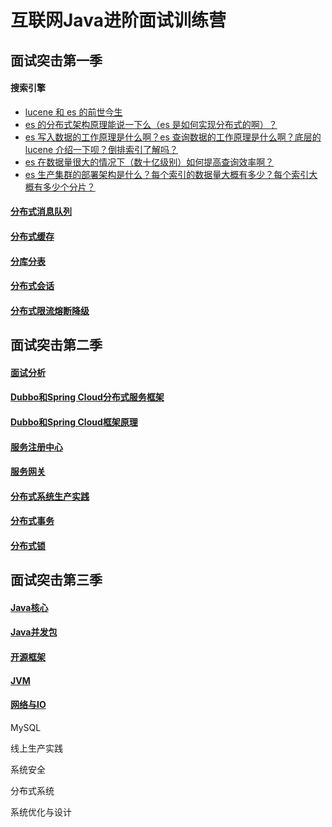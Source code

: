 # 互联网Java进阶面试训练营

## 面试突击第一季

#### 搜索引擎
- [lucene 和 es 的前世今生](/docs/high-concurrency/es-introduction.md)
- [es 的分布式架构原理能说一下么（es 是如何实现分布式的啊）？](/docs/high-concurrency/es-architecture.md)
- [es 写入数据的工作原理是什么啊？es 查询数据的工作原理是什么啊？底层的 lucene 介绍一下呗？倒排索引了解吗？](/docs/high-concurrency/es-write-query-search.md)
- [es 在数据量很大的情况下（数十亿级别）如何提高查询效率啊？](/docs/high-concurrency/es-optimizing-query-performance.md)
- [es 生产集群的部署架构是什么？每个索引的数据量大概有多少？每个索引大概有多少个分片？](/docs/high-concurrency/es-production-cluster.md)

#### [分布式消息队列](./docs/high-concurrency/mq-interview.md)

#### [分布式缓存](./docs/high-concurrency/why-cache.md)

#### [分库分表](./docs/high-concurrency/database-shard.md)
#### [分布式会话](./docs/distributed-system/distributed-session.md)
#### [分布式限流熔断降级](./docs/high-availability/hystrix-introduction.md)



## 面试突击第二季

#### [面试分析](./docs/distributed-system/distributed-design.md)

#### [Dubbo和Spring Cloud分布式服务框架](./docs/distributed-system/core-architecture-principle%20.md)

#### [Dubbo和Spring Cloud框架原理](./docs/distributed-system/dubbo-framework-principle.md)

#### [服务注册中心](./docs/distributed-system/registration-center-guide.md)

#### [服务网关](./docs/distributed-system/gateway-model-selection.md)

#### [分布式系统生产实践](./docs/distributed-system/system-framework.md)

#### [分布式事务](./docs/distributed-system/deal-line.md)

#### [分布式锁](./docs/distributed-system/distributed-lock.md)



## 面试突击第三季

#### [Java核心](./docs/java-collection.md)

#### [Java并发包](./docs/java-concurrent.md)

#### [开源框架](./docs/open-source-framework.md)

#### [JVM](./docs/jvm-core.md)

#### [网络与IO](./docs/network-core.md)

MySQL

线上生产实践

系统安全

分布式系统

系统优化与设计

















